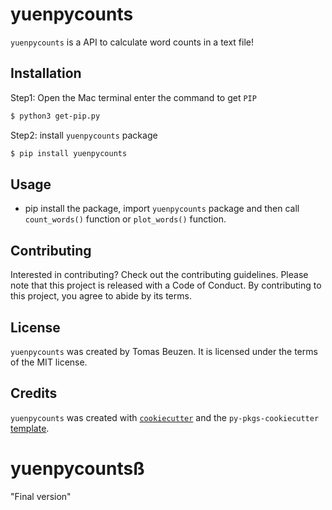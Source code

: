 # yuenpycounts

`yuenpycounts` is a API to calculate word counts in a text file!

## Installation

Step1: Open the Mac terminal enter the command to get `PIP`

```bash
$ python3 get-pip.py
```

Step2: install `yuenpycounts` package

```bash
$ pip install yuenpycounts
```

## Usage

- pip install the package, import `yuenpycounts` package and then call `count_words()` function or `plot_words()` function.

## Contributing

Interested in contributing? Check out the contributing guidelines. Please note that this project is released with a Code of Conduct. By contributing to this project, you agree to abide by its terms.

## License

`yuenpycounts` was created by Tomas Beuzen. It is licensed under the terms of the MIT license.

## Credits

`yuenpycounts` was created with [`cookiecutter`](https://cookiecutter.readthedocs.io/en/latest/) and the `py-pkgs-cookiecutter` [template](https://github.com/py-pkgs/py-pkgs-cookiecutter).

# yuenpycountsß
"Final version"
